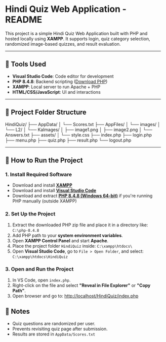 # Hindi Quiz Web Application - README

This project is a simple Hindi Quiz Web Application built with PHP and hosted locally using **XAMPP**. It supports login, quiz category selection, randomized image-based quizzes, and result evaluation.

---

## 🧰 Tools Used

* **Visual Studio Code**: Code editor for development
* **PHP 8.4.8**: Backend scripting ([Download PHP](https://windows.php.net/downloads/releases/php-8.4.8-Win32-vs17-x64.zip))
* **XAMPP**: Local server to run Apache + PHP
* **HTML/CSS/JavaScript**: UI and interactions

---

## 📁 Project Folder Structure


HindiQuiz/
├── AppData/
│   └── Scores.txt
├── AppFiles/
│   └── images/
│       └── L2/
│           └── KaImages/
│               ├── image1.png
│               ├── image2.png
│               └── Answers.txt
├── assets/
│   └── style.css
├── index.php
├── login.php
├── menu.php
├── quiz.php
├── result.php
└── logout.php


---

## 🚀 How to Run the Project

### 1. Install Required Software

* Download and install **[XAMPP](https://www.apachefriends.org/index.html)**
* Download and install **[Visual Studio Code](https://code.visualstudio.com/)**
* Download and extract **[PHP 8.4.8 (Windows 64-bit)](https://windows.php.net/downloads/releases/php-8.4.8-Win32-vs17-x64.zip)** if you're running PHP manually (outside XAMPP)

### 2. Set Up the Project

1. Extract the downloaded PHP zip file and place it in a directory like:
   `C:\php-8.4.8`
2. Add PHP path to your **system environment variables**.
3. Open **XAMPP Control Panel** and start **Apache**.
4. Place the project folder `HindiQuiz` inside:
   `C:\xampp\htdocs\`
5. Open **Visual Studio Code**, go to `File > Open Folder`, and select:
   `C:\xampp\htdocs\HindiQuiz`

### 3. Open and Run the Project

1. In VS Code, open `index.php`.
2. Right-click on the file and select **"Reveal in File Explorer"** or **"Copy Path"**.
3. Open browser and go to:
  [http://localhost/HindiQuiz/index.php](http://localhost/HindiQuiz/index.php)


## 📌 Notes
- Quiz questions are randomized per user.
- Prevents revisiting quiz page after submission.
- Results are stored in `AppData/Scores.txt`
